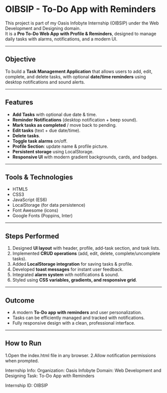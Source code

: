 # OIBSIP - To-Do App with Reminders

This project is part of my Oasis Infobyte Internship (OIBSIP) under the Web Development and Designing domain.  
It is a **Pro To-Do Web App with Profile & Reminders**, designed to manage daily tasks with alarms, notifications, and a modern UI.

---

## Objective
To build a **Task Management Application** that allows users to add, edit, complete, and delete tasks, with optional **date/time reminders** using desktop notifications and sound alerts.

---

## Features
-  **Add Tasks** with optional due date & time.  
-  **Reminder Notifications** (desktop notification + beep sound).  
-  **Mark tasks as completed** / move back to pending.  
-  **Edit tasks** (text + due date/time).  
-  **Delete tasks**.  
-  **Toggle task alarms** on/off.  
-  **Profile Section**: update name & profile picture.  
-  **Persistent storage** using LocalStorage.  
-  **Responsive UI** with modern gradient backgrounds, cards, and badges.  

---

## Tools & Technologies
- HTML5  
- CSS3  
- JavaScript (ES6)  
- LocalStorage (for data persistence)  
- Font Awesome (icons)  
- Google Fonts (Poppins, Inter)  

---

## Steps Performed
1. Designed **UI layout** with header, profile, add-task section, and task lists.  
2. Implemented **CRUD operations** (add, edit, delete, complete/uncomplete tasks).  
3. Added **LocalStorage integration** for saving tasks & profile.  
4. Developed **toast messages** for instant user feedback.  
5. Integrated **alarm system** with notifications & sound.  
6. Styled using **CSS variables, gradients, and responsive grid**.  

---

## Outcome
- A modern **To-Do app with reminders** and user personalization.  
- Tasks can be efficiently managed and tracked with notifications.  
- Fully responsive design with a clean, professional interface.  

---

## How to Run
1.Open the index.html file in any browser.
2.Allow notification permissions when prompted.

Internship Info:
Organization: Oasis Infobyte
Domain: Web Development and Designing
Task: To-Do App with Reminders

Internship ID: OIBSIP
